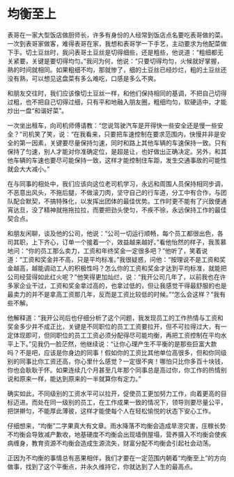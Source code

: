 # 均衡至上

表哥在一家大型饭店做厨师长，许多有身份的人经常到饭店点名要吃表哥做的菜。一次到表哥家做客，难得表哥在家，我想和表哥学一下手艺，主动要求为他配菜做下手。切土豆丝时，我问表哥土豆丝是切得细些，还是粗些，他说道：“粗细都无关紧要，关键是要切得均匀。”我问为何，他说：“只要切得均匀，火候就好掌握，熟的时间就相同。如果粗细不均，那就惨了，细的土豆丝已经炒烂，粗的土豆丝还没有熟，可以想见这盘菜有多么难吃，口感是多么不爽。 

和朋友交往时，我们应该像切土豆丝一样，和他们保持相同的基调，不把自己切得过粗，也不把自己切得过细，只有平和地融入朋友圈，粗细均匀，软硬适中，才能炒出一盘“和谐好菜”。 

一次坐出租车，向司机师傅请教：“您说驾驶汽车是开得快一些安全还是慢一些安全？”司机笑了笑，说：“在我看来，只要把车速控制在要求范围内，快慢并非是安全的第一因素，关键要尽量保持匀速，同时和路上其他车辆的车速保持一致。只有保持了匀速，别人才能对你准确定位，是超是让，也好做出正确决定。另外，和其他车辆的车速也要尽可能保持一致，这样才能控制住车距，发生交通事故的可能性就会大大减小。” 

在与同事的相处中，我们应该向这位老司机学习，永远和周围人员保持相同步调，不恶意出风头，不拖后腿，不做滚刀肉，坚守自己的行车道，分工中有合作，与团队配合默契，不搞特殊化，以发挥出团体的最佳优势。工作时更不能有了兴致便通宵达旦，没了精神就拖拖拉拉，而要把劲头使匀，不疾不徐，永远保持工作的最佳契合点。 

和朋友闲聊，谈及他的公司，他说：“公司一切运行顺畅，每个员工都很出色，各司其职，上下齐心，订单一个接着一个，效益越来越好。”看他怡然的样子，我羡慕地问：“你的员工那么卖力，工资和年终奖金一定很多吧？”他听了，笑着说道：“工资和奖金并不高，只是平均标准。”我很疑惑，问他：“按理说不是工资和奖金越高，越能调动工人的积极性吗？怎么你的工资和奖金才达到平均标准，就能把公司经营得如此红火呢？”他笑得更加灿烂，说：“我开公司几年了，以前我也在许多家企业干过，工资和奖金拿过高的，也拿过低的，但让我感觉干得最舒服的也是最卖力的并不是拿高工资那几年，反而是工资比较低的时候。”“怎么会这样？”我有些不解。 

他解释道：“我开公司后也仔细分析了这个问题，我发现员工的工作热情与工资和奖金多少并不成正比，关键是不同职位的员工工资要拉开，但不可拉得过大，有一定体现即可，但同职位的员工工资必须分配得尽可能均衡，再把工资控制在平均水平上下。”见我仍一脸茫然，他继续说：“让你心理产生不平衡的是那些巨富大款吗？不是吧，应该是你身边的同事！假如你的工资比其他单位高很多，但和你同级别的同事比你工资还高，你心里什么感觉？一定很不爽！哪怕只比你多百十块钱，你也会耿耿于怀。如果连续几个月甚至几年那个同事总是高过你，你工作的热情别说和原来一样，能达到原来的一半就算你有定力。” 

确实如此，不同级别的工资水平可以拉开，促使员工更加努力工作，向着更高的目标迈进。而处在同一级别的员工，在工作成果一致的情况下，领导则要尽量公平，把饼擀匀，不能厚此薄彼，这样才能使每个人在轻松愉悦的状态下安心工作。 

仔细想来，“均衡”二字果真大有文章。雨水降落不均衡会造成旱涝灾害，庄稼长势不均衡会导致减产歉收，地基硬度不均衡会出现墙倒屋塌，营养摄入不均衡会使疾病缠身，教育资源不均衡会造成生源流失，财富分配不均衡会引起社会动荡。 

正因为不均衡的事情总有恶果相伴，我们才要在一定范围内朝着“均衡至上”的方向做事，找到了这个平衡点，并永久维持它，你就达到了人生的最高点。